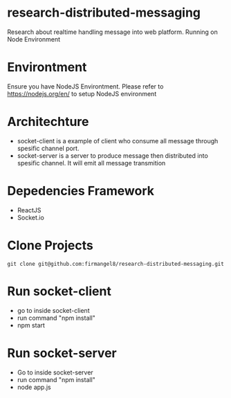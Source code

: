 # research-distributed-messaging
Research about realtime handling message into web platform. Running on Node Environment

# Environtment
Ensure you have NodeJS Environtment. Please refer to https://nodejs.org/en/ to setup NodeJS environment

# Architechture
- socket-client is a example of client who consume all message through spesific channel port.
- socket-server is a server to produce message then distributed into spesific channel. It will emit all message transmition

# Depedencies Framework 
- ReactJS 
- Socket.io

# Clone Projects
```git clone git@github.com:firmangel8/research-distributed-messaging.git```

# Run socket-client
- go to inside socket-client
- run command "npm install"
- npm start

# Run socket-server
- Go to inside socket-server
- run command "npm install"
- node app.js





